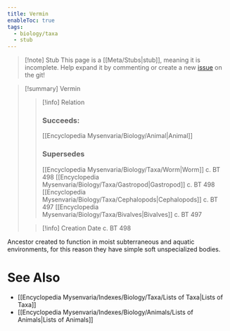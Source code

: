 ```yaml
---
title: Vermin
enableToc: true
tags:
  - biology/taxa
  - stub
---
```


> [!note] Stub
> This page is a [[Meta/Stubs|stub]], meaning it is incomplete. Help expand it by commenting or create a new [issue](https://github.com/RagtimeGal/quartz--encyclopedia-mysenvaria/issues/new/choose) on the git!


> [!summary] Vermin
> > [!info] Relation
> > ### Succeeds:
> > [[Encyclopedia Mysenvaria/Biology/Animal|Animal]]
> > ### Supersedes 
> > [[Encyclopedia Mysenvaria/Biology/Taxa/Worm|Worm]] c. BT 498
> > [[Encyclopedia Mysenvaria/Biology/Taxa/Gastropod|Gastropod]] c. BT 498
> > [[Encyclopedia Mysenvaria/Biology/Taxa/Cephalopods|Cephalopods]] c. BT 497
> > [[Encyclopedia Mysenvaria/Biology/Taxa/Bivalves|Bivalves]] c. BT 497
>
> > [!info] Creation Date
> > c. BT 498

Ancestor created to function in moist subterraneous and aquatic environments, for this reason they have simple soft unspecialized bodies.

# See Also
- [[Encyclopedia Mysenvaria/Indexes/Biology/Taxa/Lists of Taxa|Lists of Taxa]]
- [[Encyclopedia Mysenvaria/Indexes/Biology/Animals/Lists of Animals|Lists of Animals]]
